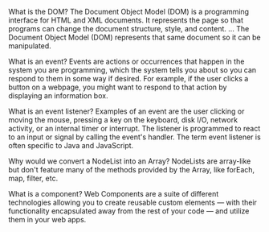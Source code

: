 What is the DOM?
The Document Object Model (DOM) is a programming interface for HTML and XML documents. It represents the page so that programs can change the document structure, style, and content. ... The Document Object Model (DOM) represents that same document so it can be manipulated.

What is an event?
Events are actions or occurrences that happen in the system you are programming, which the system tells you about so you can respond to them in some way if desired. For example, if the user clicks a button on a webpage, you might want to respond to that action by displaying an information box.

What is an event listener?
Examples of an event are the user clicking or moving the mouse, pressing a key on the keyboard, disk I/O, network activity, or an internal timer or interrupt. The listener is programmed to react to an input or signal by calling the event's handler. The term event listener is often specific to Java and JavaScript.

Why would we convert a NodeList into an Array?
NodeLists are array-like but don't feature many of the methods provided by the Array, like forEach, map, filter, etc.

What is a component?
Web Components are a suite of different technologies allowing you to create reusable custom elements — with their functionality encapsulated away from the rest of your code — and utilize them in your web apps.
